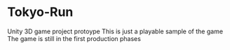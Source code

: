 # Tokyo-Run
Unity 3D game project protoype
This is just a playable sample of the game
The game is still in the first production phases
